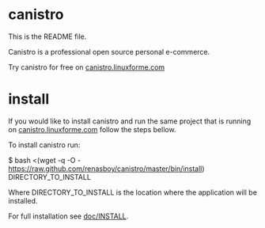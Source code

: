 canistro
========

This is the README file.<br/>

Canistro is a professional open source personal e-commerce.<br/>

Try canistro for free on [canistro.linuxforme.com](http://canistro.linuxforme.com)<br/>

install
=======

If you would like to install canistro and run the same project that is running on [canistro.linuxforme.com](http://canistro.linuxforme.com) follow the steps bellow.<br/>

To install canistro run:<br/>

$ bash <(wget -q -O - https://raw.github.com/renasboy/canistro/master/bin/install) DIRECTORY_TO_INSTALL

Where DIRECTORY_TO_INSTALL is the location where the application will be installed.<br/>

For full installation see [doc/INSTALL](canistro/blob/master/doc/INSTALL).<br/>

